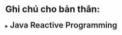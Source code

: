 # Ghi chú cho bản thân:

<details>
    <summary><span style="font-size: 25px; font-weight: 600">Java Reactive Programming</span></summary>
    
-   <details>
    <summary>
        <b>Một số hiểu sai</b>
    </summary>

    - Reactive Programming không nhất thiết phải có **Asynchronous**, chúng ta có thể code **Synchronous**.

    </details>

- <details>
    <summary>
        <b>Use case</b>
    </summary>

    - **User events**: Đặc biệt là khi làm việc với các tác vụ bên phía UI, Front End. Khi user thực hiện một sự kiện nào đó thì cần thực hiện một **hành động** tương ứng cho sự kiện đấy.

    - **IO resposne**: Khi user thực hiện một input gì đấy chẳng hạn đọc file, sẽ có một luồng input diễn ra và sau khi đọc xong, cần thực hiện một **hành động** nào đó.
  </details>

- <details>
    <summary>
        <b>Tại sao lại cần quan tâm?</b>
    </summary>

    - <details>
      <summary><b>Câu hỏi</b></summary>

       Tại sao chúng ta lại phải quan tâm các vấn đề ở phần **Use case** khi mà đó là các việc xảy ra ở UI trong khi Java là ngôn ngữ được thực hiện đa số ở server-side? 
       Quá trình hoạt động chủ yếu của server side là:

       - Nhận request đến.
       - Server thực hiện một số tác vụ.
       - Response dữ liệu.

       Trông có vẻ là **synchronous**? Chúng ta không bỏ ngang và làm một tác vụ gì khác, thế tại sao ta - developer back-end phải quan tâm đến reactive programming? Về cơ bản request phải **chờ request thực hiện xontg** thì mới trả về client, đó là đặc trưng cơ bản của **HTTP**.
      </details>
    - <details>
      <summary><b>Yêu cầu của ứng dụng hiện đại</b></summary>
        Các ứng dụng hiện đại yêu cầu đến các vấn đề sau:

        - **High data scale** - dữ liệu truyền tải lớn.
        - **High usage scale** - số lượng người dùng lớn.
        - **Cloud based costs** - với sự bùng nổ của các giải pháp đám mây, hiện nay chúng ta thường thuê một dịch vụ lưu trữ bên thứ ba nên sẽ quan tâm đến vấn đề truyền tải hơn để tiết kiệm chi phí.
      </details>
    - <details>
       <summary>
        <b>Xem xét ví dụ</b>
       </summary>

       **Ví dụ 1:** Vấn đề gì với đoạn code dưới đây?
       ```java
       @GetMapping("/users/{userId}")
        public User getUserDetails(@PathVariable String userId) {
            User user = userService.getUser(userId);
            UserPreferences prefs = userPreferencesService.getPreferences (userId);
            user.setPreferences (prefs);
            return user;
        }
       ```
       Đoạn code trên thực hiện hai thao tác:
       - a. Lấy user từ **User Service**.
       - b. Lấy user preferences từ **User Preferences Service**.

       Ta thấy hai thao tác này đang block lẫn nhau, thao tác `a.` cần phải diễn ra trước sau đó đến thao tác `b.` trong khi trên thực tế, hai thao tác này không hề phụ thuộc lẫn nhau => **Unnecessarily sequential**
       
       **Ví dụ 2:** Sơ đồ dưới đây thể hiện hoạt động của web server một cách khái quát nhất:
       ![example](images/Screenshot%202024-08-07%20192144.png)
       
       Về cơ bản thì: 
       - Khi web server nhận được request, nó thêm một thread mới để handle request đó.
       - Sau đó một thread mới đến trong khi thread trước đó vẫn đang xử lí, web server sẽ spawn thêm một thread mới.
       - Nghĩa là, **một thread xử lí càng lâu** sẽ khiến cho **server có nhiều thread cùng tồn tại**.

      Ta thấy được đến một lúc nào đó, số lượng thread sẽ đạt giới hạn và server sẽ không thể spawn thêm thread mới => **Idling threads**
      </details>
    - <details>
      <summary>
      <b>Cách giải quyết</b>
      </summary>

       **Ý tưởng đầu tiên**: Ta sử dụng các **Concurrency APIs** để giải quyết. Cụ thể là ta sẽ dùng hai class **Future** và **CompletableFuture** đã có từ Java 8:
       
       ```java
        CompletableFuture<User> userAsync = CompletetableFuture
            .supplyAsync(() => userService.getUser(userId));
       ```

        Vấn đề là khi chúng ta sử dụng nó trong SpringBoot sẽ khiến code của chúng ta trông rất lộn xộn như sau:
       
        ```java
        @GetMapping("/users/{userId}")
        public User getUserDetails(@PathVariable String userId) {
            CompletetableFuture<User> userAsync = CompletetableFuture.supplyAsync(() => userService.getUser(userId))
            CompletetableFuture<UserPreferences> userPreferencesAsync = CompletetableFuture.supplyAsync(() => userPreferencesService.getPreferences(userId))
            CompletetableFuture<Void> bothFutures = CompletetableFuture.allOf(userAsync, userPreferencesAsync)
            bothFutures.join()
            User user = userAsync.join();
            UserPreferences prefs = userPreferencesAsync.join();
            user.setPreferences(prefs);
            return user;
        }
        ```

        Ngoài ra, chúng ta cần phải thực hiện **tất cả các bước trên** chỉ để **hai tác vụ** được chạy **đồng thời**. 
        
        Việc gọi hàm `userAsync.join()` vẫn sẽ khiến thread bị block, thread này vẫn cần phải **chờ cả hai tác vụ hoàn thành** thì sau đó mới return, bởi vì endpoint này return về **Object User**, thế nên thread phải đợi cả hai tác vụ trên hoàn thành để lấy được đầy đủ thông tin của User.
        
        Về cơ bản, cách tiếp cận này **cải thiện** được việc hai tác vụ bây giờ sẽ **chạy song song** chứ không còn **chạy tuần tự**. Thế nhưng **thread vẫn bị block**.
      </details>
</details>

</details>
